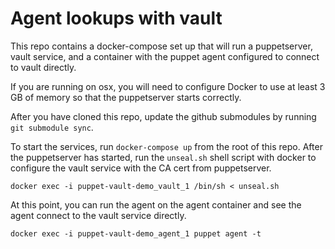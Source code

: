 # Agent lookups with vault

This repo contains a docker-compose set up that will run a puppetserver, vault
service, and a container with the puppet agent configured to connect to vault
directly.

If you are running on osx, you will need to configure Docker to use at least
3 GB of memory so that the puppetserver starts correctly.

After you have cloned this repo, update the github submodules by running
`git submodule sync`.

To start the services, run `docker-compose up` from the root of this repo. After
the puppetserver has started, run the `unseal.sh` shell script with docker to
configure the vault service with the CA cert from puppetserver.

```
docker exec -i puppet-vault-demo_vault_1 /bin/sh < unseal.sh
```

At this point, you can run the agent on the agent container and see the agent
connect to the vault service directly.

```
docker exec -i puppet-vault-demo_agent_1 puppet agent -t
```
